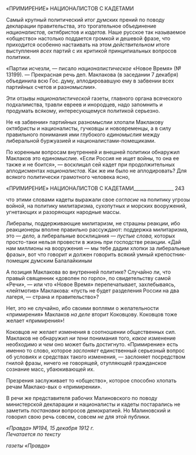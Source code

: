 «ПРИМИРЕНИЕ» НАЦИОНАЛИСТОВ С КАДЕТАМИ

Самый крупный политический итог думских прений по поводу декларации прави­тельства, это трогательное объединение _националистов,_ октябристов и _кадетов._ Наше русское так называемое «общество» настолько поддается громкой и дешевой фразе, что приходится особенно настаивать на этом _действительном_ итоге выступления _всех_ пар­тий с их критикой принципиальных вопросов политики.

«Партии исчезли, — писало _националистическое_ «Новое Время» (№ 13199). — Прекрасная речь деп. Маклакова (в заседании 7 декабря) объединила всю Гос. думу, аплодировавшую ему в забвении всех партийных счетов и разномыслии».

Эти отзывы _националистической_ газеты, главного органа всяческого подхалимства, травли евреев и инородцев, надо запомнить и продумать всякому, интересующемуся политикой серьезно.

Не «в забвении» партийных разномыслии хлопали Маклакову октябристы и нацио­налисты, гучковцы и нововременцы, а в силу правильного понимания ими глубокого _единомыслия_ между либеральной буржуазией и националистами-помещиками.

По коренным вопросам внутренней и внешней политики обнаружил Маклаков это единомыслие. «Если Россия не ищет войны, то она ее также и не боится», — восклицал сей кадет при продолжительных аплодисментах _националистов._ Как же им было не ап­лодировать? Для всякого политически грамотного человека ясно,

  

«ПРИМИРЕНИЕ» НАЦИОНАЛИСТОВ С КАДЕТАМИ_________________ 243

что этими словами кадеты выражали свое _согласие_ на политику угрозы войной, на по­литику милитаризма, сухопутных и морских вооружений, угнетающих и разоряющих народные массы.

Либералы, поддерживающие милитаризм, не страшны реакции, ибо реакционеры вполне правильно рассуждают: поддержка милитаризма, это — _дело,_ а либеральные восклицания — _пустые слова,_ которых просто-таки нельзя провести в жизнь при гос­подстве реакции. «Дай нам миллионы на вооружения — мы тебе дадим хлопки за либе­ральные фразы», вот что говорит и должен говорить всякий умный крепостник-помещик думским Балалайкиным

А позиция Маклакова во внутренней политике? Случайно ли, что правый священник «доволен по горло», по свидетельству самой «Речи», — или что «Новое Время» пере­печатывает, захлебываясь, «лейтмотив» Маклакова: «пусть не будет разделения России на два лагеря, — страна и правительство»?

Нет, это не случайно, ибо своими воплями о желательности «примирения» Маклаков _на деле_ вторит Коковцову. Коковцов тоже желает «примирения»!

Коковцов _не_ желает изменения в соотношении общественных сил. Маклаков не об­наружил _ни тени_ понимания того, _какое_ изменение необходимо и _чем_ оно может быть достигнуто. «Примирение» есть именно то слово, которое _заслоняет_ единственный серьезный вопрос об условиях и средствах такого изменения, — заслоняет посредством гнилой фразы, ничего не говорящей, отупляющей гражданское сознание масс, убаюки­вающей их.

Презрения заслуживает то «общество», которое способно хлопать речам Маклако-вых о «примирении».

В речи же представителя рабочих Малиновского по поводу министерской деклара­ции и националисты и кадеты постарались не заметить _постановки_ вопросов демокра­тией. Но Малиновский и говорил свою речь совсем, совсем _не_ для этой публики.

_«Правда» №194, 15 декабря 1912 г.                                                          Печатается по тексту_

_газеты «Правда»_